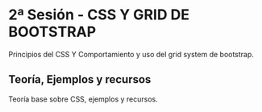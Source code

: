 # 2ª Sesión - CSS Y GRID DE BOOTSTRAP

Principios del CSS Y Comportamiento y uso del grid system de bootstrap. 

## Teoría, Ejemplos y recursos

Teoría base sobre CSS, ejemplos y recursos.

